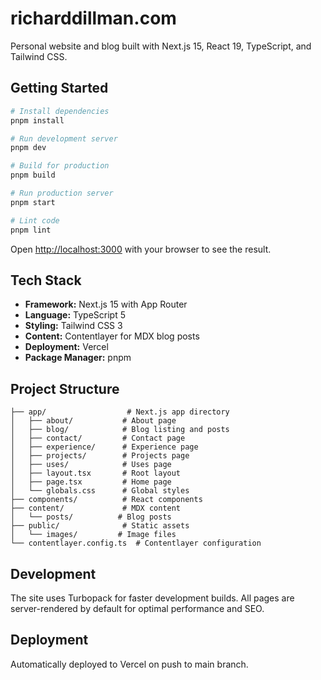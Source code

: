 # richarddillman.com

Personal website and blog built with Next.js 15, React 19, TypeScript, and Tailwind CSS.

## Getting Started

```bash
# Install dependencies
pnpm install

# Run development server
pnpm dev

# Build for production
pnpm build

# Run production server
pnpm start

# Lint code
pnpm lint
```

Open [http://localhost:3000](http://localhost:3000) with your browser to see the result.

## Tech Stack

- **Framework:** Next.js 15 with App Router
- **Language:** TypeScript 5
- **Styling:** Tailwind CSS 3
- **Content:** Contentlayer for MDX blog posts
- **Deployment:** Vercel
- **Package Manager:** pnpm

## Project Structure

```
├── app/                  # Next.js app directory
│   ├── about/           # About page
│   ├── blog/            # Blog listing and posts
│   ├── contact/         # Contact page
│   ├── experience/      # Experience page
│   ├── projects/        # Projects page
│   ├── uses/            # Uses page
│   ├── layout.tsx       # Root layout
│   ├── page.tsx         # Home page
│   └── globals.css      # Global styles
├── components/          # React components
├── content/             # MDX content
│   └── posts/          # Blog posts
├── public/              # Static assets
│   └── images/         # Image files
└── contentlayer.config.ts  # Contentlayer configuration
```

## Development

The site uses Turbopack for faster development builds. All pages are server-rendered by default for optimal performance and SEO.

## Deployment

Automatically deployed to Vercel on push to main branch.
